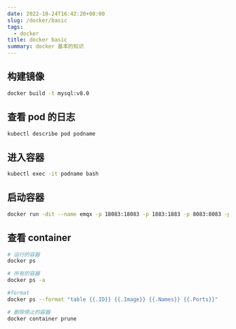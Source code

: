 ```yaml
---
date: 2022-10-24T16:42:20+08:00
slug: /docker/basic
tags:
  - docker
title: docker basic
summary: docker 基本的知识
---
```


## 构建镜像

```bash
docker build -t mysql:v8.0
```

## 查看 pod 的日志

```bash
kubectl describe pod podname
```

## 进入容器

```bash
kubectl exec -it podname bash
```

## 启动容器

```bash
docker run -dit --name emqx -p 18083:18083 -p 1883:1883 -p 8083:8083 -p 8084:8084 -v /etc/localtime:/etc/localtime --restart=always emqx/emqx:latest
```

## 查看 container

```bash
# 运行的容器
docker ps

# 所有的容器
docker ps -a

#format
docker ps --format "table {{.ID}} {{.Image}} {{.Names}} {{.Ports}}"

# 删除停止的容器
docker container prune
```
